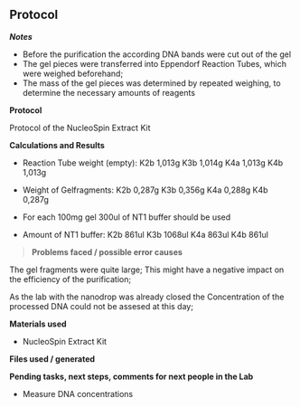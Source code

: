 ﻿---
aimtask: Purify Konstruct DNA from Agarose Gel  
protocol: "-" 
date: 2019-07-09  
participants:   Eva Neugebauer, Leon Altmann
---  

## Protocol 

_**Notes**_

-   Before the purification the according DNA bands were cut out of the gel
-   The gel pieces were transferred into Eppendorf Reaction Tubes, which were weighed beforehand;
-   The mass of the gel pieces was determined by repeated weighing, to determine the necessary amounts of reagents

  

  

  

**Protocol**

Protocol of the NucleoSpin Extract Kit

  
**Calculations and Results**

-   Reaction Tube weight (empty): K2b 1,013g K3b 1,014g K4a 1,013g K4b 1,013g
-   Weight of Gelfragments: K2b 0,287g K3b 0,356g K4a 0,288g K4b 0,287g

  

-   For each 100mg gel 300ul of NT1 buffer should be used
-   Amount of NT1 buffer:  K2b 861ul K3b 1068ul K4a 863ul K4b 861ul

  

  

  

  

> **Problems faced / possible error causes**

The gel fragments were quite large; This might have a negative impact on the efficiency of the purification;

As the lab with the nanodrop was already closed the Concentration of the processed DNA could not be assesed at this day;

  

  

**Materials used**

-   NucleoSpin Extract Kit

  

  

**Files used / generated**

  

  

  

  

**Pending tasks, next steps, comments for next people in the Lab**

-   Measure DNA concentrations
